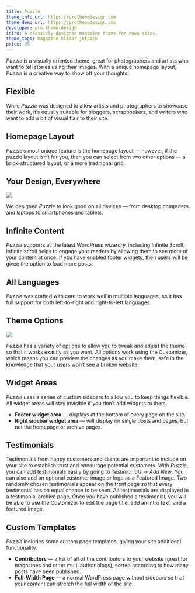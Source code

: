 ```yaml
---
title: Puzzle
theme_info_url: https://prothemedesign.com
theme_demo_url: https://prothemedesign.com
developer: pro-theme-design
intro: A classicly designed magazine theme for news sites.
theme_tags: magazine slider jetpack
price: 99
---
```


<em>Puzzle</em> is a visually oriented theme, great for photographers and artists who want to tell stories using their images. With a unique homepage layout, <em>Puzzle</em> is a creative way to show off your thoughts.

## Flexible

While <em>Puzzle</em> was designed to allow artists and photographers to showcase their work, it’s equally suitable for bloggers, scrapbookers, and writers who want to add a bit of visual flair to their site.

## Homepage Layout

<em>Puzzle</em>‘s most unique feature is the homepage layout — however, if the puzzle layout isn’t for you, then you can select from two other options — a brick-structured layout, or a more traditional grid.

## Your Design, Everywhere

<img src="https://theme.files.wordpress.com/2014/05/place_to_5-31-2014-7-10-55-pm-e1401564990102.jpg?w=768&h=379" />

We designed <em>Puzzle</em> to look good on all devices — from desktop computers and laptops to smartphones and tablets.

## Infinite Content

<em>Puzzle</em> supports all the latest WordPress wizardry, including Infinite Scroll. Infinite scroll helps to engage your readers by allowing them to see more of your content at once. If you have enabled footer widgets, then users will be given the option to load more posts.

## All Languages

<em>Puzzle</em> was crafted with care to work well in multiple languages, so it has full support for both left-to-right and right-to-left languages.

## Theme Options

<img src="https://theme.files.wordpress.com/2014/05/puzzle-layout-demo.gif?w=640" />

<em>Puzzle</em> has a variety of options to allow you to tweak and adjust the theme so that it works exactly as you want. All options work using the Customizer, which means you can preview the changes as you make them, safe in the knowledge that your users won’t see a broken website.

## Widget Areas

<em>Puzzle</em> uses a series of custom sidebars to allow you to keep things flexible. All widget areas will stay invisible if you don’t add widgets to them.

* <strong>Footer widget area</strong> — displays at the bottom of every page on the site.
* <strong>Right sidebar widget area</strong> — will display on single posts and pages, but not the homepage or archive pages.

## Testimonials

Testimonials from happy customers and clients are important to include on your site to establish trust and encourage potential customers. With <em>Puzzle</em>, you can add testimonials easily by going to <em>Testimonials → Add New</em>. You can also add an optional customer image or logo as a Featured Image. Two randomly chosen testimonials appear on the front page so that every testimonial has an equal chance to be seen. All testimonials are displayed in a testimonial archive page. Once you have published a testimonial, you will be able to use the Customizer to edit the page title, add an intro text, and a featured image.

## Custom Templates

<em>Puzzle</em> includes some custom page templates, giving your site additional functionality.

* <strong>Contributors</strong> — a list of all of the contributors to your website (great for magazines and other multi author blogs), sorted according to how many posts have been published.
* <strong>Full-Width Page</strong> — a normal WordPress page without sidebars so that your content can stretch the full width of the site.
